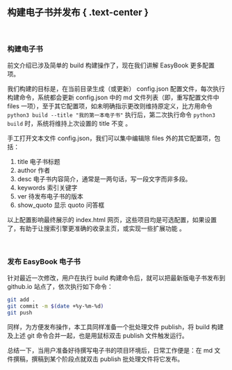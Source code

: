 构建电子书并发布 { .text-center }
---------------------------

&nbsp;

### 构建电子书

前文介绍已涉及简单的 build 构建操作了，现在我们讲解 EasyBook 更多配置项。
 
我们构建的目标是，在当前目录生成（或更新） config.json 配置文件，每次执行构建命令，系统都会更新 config.json 中的  md 文件列表（即，重写配置文件中 files 一项），至于其它配置项，如未明确指示更改则维持原定义，比方用命令 `python3 build --title "我的第一本电子书"` 执行后，第二次执行命令 `python3 build` 时，系统将维持上次设置的 title 不变 。

手工打开文本文件 config.json，我们可以集中编辑除 files 外的其它配置项，包括：

1. title 电子书标题
2. author 作者
3. desc 电子书内容简介，通常是一两句话，写一段文字而非多段。
4. keywords 索引关键字
5. ver 待发布电子书的版本
6. show_quoto 显示 quoto 问答框

以上配置影响最终展示的 index.html 网页，这些项目均是可选配置，如果设置了，有助于让搜索引擎更准确的收录主页，或实现一些扩展功能 。

&nbsp;

### 发布 EasyBook 电子书

针对最近一次修改，用户在执行 build 构建命令后，就可以把最新版电子书发布到 github.io 站点了，依次执行如下命令：

``` bash
git add .
git commit -m $(date +%y-%m-%d)
git push
```

同样，为方便发布操作，本工具同样准备一个批处理文件 publish，将 build 构建及上述 git 命令合并一起，也是用鼠标双击 publish 文件触发运行。

总结一下，当用户准备好待撰写电子书的项目环境后，日常工作便是：在 md 文件撰稿，撰稿到某个阶段点就双击 publish 批处理文件将它发布。
